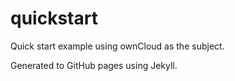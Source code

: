 # quickstart
Quick start example using ownCloud as the subject.

Generated to GitHub pages using Jekyll.
